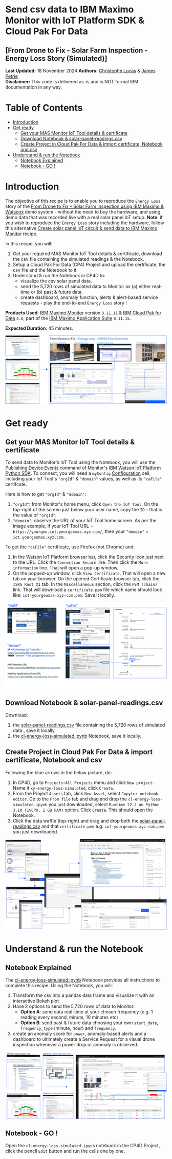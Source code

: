 # Send csv data to IBM Maximo Monitor with IoT Platform SDK & Cloud Pak For Data 
## [From Drone to Fix - Solar Farm Inspection - Energy Loss Story (Simulated)]

**Last Updated:** 18 November 2024 **Authors:** <a href="https://www.linkedin.com/in/christophe-lucas-a5abab28/" target="_blank">Christophe Lucas</a> & <a href="https://www.linkedin.com/in/jamesppetrie/" target="_blank">James Petrie</a><br>
**Disclaimer:** This code is delivered as-is and is NOT formal IBM documentation in any way.


# Table of Contents
- [Introduction](#intro)
- [Get ready](#ready)
    - [Get your MAS Monitor IoT Tool details & certificate](#credentials)
    - [Download Notebook & solar-panel-readings.csv](#download)
    - [Create Project in Cloud Pak For Data & import certificate, Notebook and csv](#cp4d)
- [Understand & run the Notebook](#notebook)
    - [Notebook Explained](#notebookexplained)
    - [Notebook - GO !](#notebookgo) 

<a id='intro'> </a>
# Introduction
The objective of this recipe is to enable you to reproduce the `Energy Loss` story of the [From Drone to Fix – Solar Farm Inspection using IBM Maximo & Watsonx](../README.md) demo system - without the need to buy the hardware, and using demo data that was recorded live with a real solar panel IoT setup. **Note**: If you wish to reproduce the `Energy Loss` story including the hardware, follow this alternative [Create solar panel IoT circuit & send data to IBM Maximo Monitor](../energyloss-circuit/README.md) recipe.

In this recipe, you will:
1. Get your required MAS Monitor IoT Tool details & certificate, download the csv file containing the simulated readings & the Notebook. 
2. Setup a Cloud Pak For Data (CP4) Project and upload the certificate, the csv file and the Notebook to it.
3. Understand & run the Notebook in CP4D to:
   - visualize the csv solar panel data.
   - send the 5,720 rows of simulated data to Monitor as (a) either real-time or (b) past & future data.
   - create dashboard, anomaly function, alerts & alert-based service requests - play the end-to-end `Energy Loss` story !

**Products Used**: <a href="https://www.ibm.com/docs/en/maximo-monitor/continuous-delivery" target="_blank">IBM Maximo Monitor</a> version `8.11.11` & <a href="https://www.ibm.com/products/cloud-pak-for-data" target="_blank">IBM Cloud Pak for Data</a> `4.6`, part of the <a href="https://www.ibm.com/products/maximo" target="_blank">IBM Maximo Application Suite</a> `8.11.15`.

**Expected Duration**: 45 minutes.<br>

![image](/images/Simulated-000.jpg)

<a id='ready'> </a>
# Get ready

<a id='credentials'> </a>
## Get your MAS Monitor IoT Tool details & certificate
To send data to Monitor's IoT Tool using the Notebook, you will use the <a href="https://ibm-watson-iot.github.io/iot-python/application/mqtt/events/#publishing-device-events" target="_blank">Publishing Device Events</a> command of Monitor's <a href="https://ibm-watson-iot.github.io/iot-python/" target="_blank">IBM Watson IoT Platform Python SDK</a>. To connect, you will need a `myConfig` <a href="https://ibm-watson-iot.github.io/iot-python/device/config/" target="_blank">Configuration</a> cell, including your IoT Tool's `"orgId"` & `"domain"` values, as well as its `"caFile"` certifcate. 

Here is how to get `"orgId"` & `"domain"`:

1. `"orgId"`: from Monitor's home menu, click `Open the IoT tool`. On the top-right of the screen just below your user name, copy the `ID` - that is the value of `"orgId"`.
2. `"domain"`: observe the URL of your IoT Tool home screen. As per the image example, if your IoT Tool URL =
`https://yourgeo.iot.yourgeomas.xyz.com/`, then your `"domain"` = `iot.yourgeomas.xyz.com`.

To get the `"caFile"` certificate, use Firefox (not Chrome) and:
1. In the Watson IoT Platform browser bar, click the Security icon just next to the URL. Click the `Connection Secure` line. Then click the `More information` line. That will open a pop-up window.
2. On the popped-up window, click `View Certificate`. That will open a new tab on your browser.
On the opened Certificate browser tab, click the `ISRG Root X1` tab. In the `Miscellaneous` section, click the `PEM (chain)` link. That will download a `certificate.pem` file which name should look like: `iot-yourgeomas-xyz-com.pem`. Save it locally. 

![image](/images/Simulated-001.jpg)

<a id='download'> </a>
## Download Notebook & solar-panel-readings.csv
Download:
1. the [solar-panel-readings.csv](./files/solar-panel-readings.csv) file containing the 5,720 rows of simulated data , save it locally.
2. the [cl-energy-loss-simulated.ipynb](./files/cl-energy-loss-simulated.ipynb) Notebook, save it locally.

<a id='cp4d'> </a>
## Create Project in Cloud Pak For Data & import certificate, Notebook and csv
Following the blue arrows in the below picture, do:
1. In CP4D, go to `Projects`-`All Projects` menu and click `New project`. Name it `xy-energy-loss-simulated`, click `Create`.
2. From the Project `Assets` tab, click `New Asset`, select `Jupyter notebook editor`. Go to the `From file` tab and drag and drop the `cl-energy-loss-simulated.ipynb` you just downloaded, select `Runtime 22.2 on Python 3.10 (1vCPU, 2 GB RAM)` option. Click `Create`. This should open the Notebook.
3. Click the data waffle (top-right) and drag and drop both the [solar-panel-readings.csv](./files/solar-panel-readings.csv) and that `certificate.pem` e.g. `iot-yourgeomas-xyz-com.pem` you just downloaded.


![image](/images/Simulated-002.jpg)

<a id='notebook'> </a>
# Understand & run the Notebook

<a id='notebookexplained'> </a>
## Notebook Explained    
The [cl-energy-loss-simulated.ipynb](./files/cl-energy-loss-simulated.ipynb) Notebook provides all instructions to complete this recipe. Using the Notebook, you will:
1. Transform the csv into a pandas data frame and visualize it with an interactive Bokeh plot
2. Have 2 options to send the 5,720 rows of data to Monitor:
    - **Option A**: send data real-time at your chosen frequency (e.g. 1 reading every second, minute, 10 minutes etc)
    - **Option B**: send past & future data choosing your own `start_date`, `frequency_type` (minute, hour) and `frequency`.
2. create an anomaly score for `power`, anomaly-based alerts and a dashboard to ultimately create a Service Request for a visual drone inspection whenever a power drop or anomaly is observed.

![image](/images/Simulated-003.jpg)
<a id='notebookgo'> </a>
## Notebook - GO !  
Open the `cl-energy-loss-simulated.ipynb` notebook in the CP4D Project, click the pencil `Edit` button and run the cells one by one.
